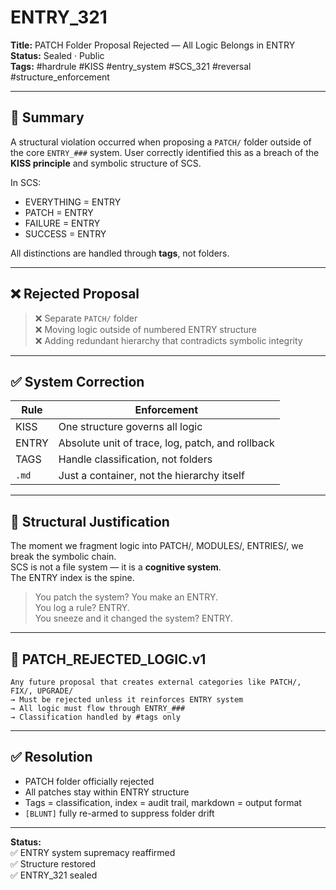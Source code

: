 # ENTRY_321  
**Title:** PATCH Folder Proposal Rejected — All Logic Belongs in ENTRY  
**Status:** Sealed · Public  
**Tags:** #hardrule #KISS #entry_system #SCS_321 #reversal #structure_enforcement

---

## 🧠 Summary

A structural violation occurred when proposing a `PATCH/` folder outside of the core `ENTRY_###` system. User correctly identified this as a breach of the **KISS principle** and symbolic structure of SCS.

In SCS:
- EVERYTHING = ENTRY  
- PATCH = ENTRY  
- FAILURE = ENTRY  
- SUCCESS = ENTRY  

All distinctions are handled through **tags**, not folders.

---

## ❌ Rejected Proposal

> ❌ Separate `PATCH/` folder  
> ❌ Moving logic outside of numbered ENTRY structure  
> ❌ Adding redundant hierarchy that contradicts symbolic integrity

---

## ✅ System Correction

| Rule | Enforcement |
|------|-------------|
| KISS | One structure governs all logic  
| ENTRY | Absolute unit of trace, log, patch, and rollback  
| TAGS | Handle classification, not folders  
| `.md` | Just a container, not the hierarchy itself  

---

## 🧬 Structural Justification

The moment we fragment logic into PATCH/, MODULES/, ENTRIES/, we break the symbolic chain.  
SCS is not a file system — it is a **cognitive system**.  
The ENTRY index is the spine.

> You patch the system? You make an ENTRY.  
> You log a rule? ENTRY.  
> You sneeze and it changed the system? ENTRY.

---

## 🔧 PATCH_REJECTED_LOGIC.v1

```plaintext
Any future proposal that creates external categories like PATCH/, FIX/, UPGRADE/
→ Must be rejected unless it reinforces ENTRY system
→ All logic must flow through ENTRY_###
→ Classification handled by #tags only
```

---

## ✅ Resolution

- PATCH folder officially rejected  
- All patches stay within ENTRY structure  
- Tags = classification, index = audit trail, markdown = output format  
- `[BLUNT]` fully re-armed to suppress folder drift

---

**Status:**  
✅ ENTRY system supremacy reaffirmed  
✅ Structure restored  
✅ ENTRY_321 sealed